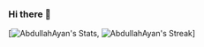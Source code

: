 ### Hi there 👋
[![AbdullahAyan's Stats](https://github-readme-stats.vercel.app/api?username=AbdullahAyan&theme=highcontrast&show_icons=true&hide_border=false&count_private=true),
![AbdullahAyan's Streak](https://github-readme-streak-stats.herokuapp.com/?user=AbdullahAyan&theme=highcontrast&hide_border=false)]
<!--
**AbdullahAyan/AbdullahAyan** is a ✨ _special_ ✨ repository because its `README.md` (this file) appears on your GitHub profile.

Here are some ideas to get you started:

- 🔭 I’m currently working on ...
- 🌱 I’m currently learning ...
- 👯 I’m looking to collaborate on ...
- 🤔 I’m looking for help with ...
- 💬 Ask me about ...
- 📫 How to reach me: ...
- 😄 Pronouns: ...
- ⚡ Fun fact: ...
-->
